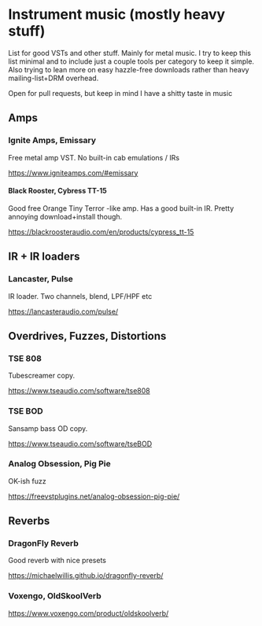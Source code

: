 # Instrument music (mostly heavy stuff)

List for good VSTs and other stuff. Mainly for metal music. I try to keep this list minimal and to include just a couple tools per category to keep it simple. Also trying to lean more on easy hazzle-free downloads rather than heavy mailing-list+DRM overhead.

Open for pull requests, but keep in mind I have a shitty taste in music

## Amps

### Ignite Amps, Emissary 

Free metal amp VST. No built-in cab emulations / IRs

https://www.igniteamps.com/#emissary

#### Black Rooster, Cybress TT-15

Good free Orange Tiny Terror -like amp. Has a good built-in IR. Pretty annoying download+install though.

https://blackroosteraudio.com/en/products/cypress_tt-15

## IR + IR loaders

### Lancaster, Pulse

IR loader. Two channels, blend, LPF/HPF etc

https://lancasteraudio.com/pulse/

## Overdrives, Fuzzes, Distortions

### TSE 808

Tubescreamer copy.

https://www.tseaudio.com/software/tse808

### TSE BOD

Sansamp bass OD copy.

https://www.tseaudio.com/software/tseBOD

### Analog Obsession, Pig Pie

OK-ish fuzz

https://freevstplugins.net/analog-obsession-pig-pie/


## Reverbs

### DragonFly Reverb

Good reverb with nice presets

https://michaelwillis.github.io/dragonfly-reverb/

### Voxengo, OldSkoolVerb

https://www.voxengo.com/product/oldskoolverb/





